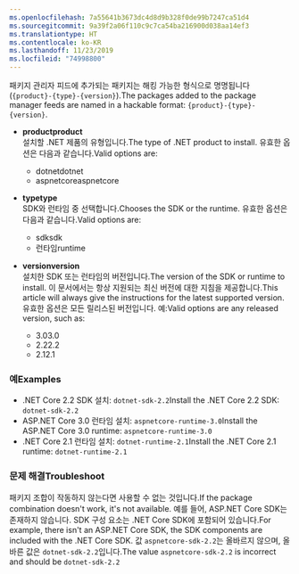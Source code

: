 ```yaml
---
ms.openlocfilehash: 7a55641b3673dc4d8d9b328f0de99b7247ca51d4
ms.sourcegitcommit: 9a39f2a06f110c9c7ca54ba216900d038aa14ef3
ms.translationtype: HT
ms.contentlocale: ko-KR
ms.lasthandoff: 11/23/2019
ms.locfileid: "74998800"
---
```


<span data-ttu-id="9c8e6-101">패키지 관리자 피드에 추가되는 패키지는 해킹 가능한 형식으로 명명됩니다(`{product}-{type}-{version}`).</span><span class="sxs-lookup"><span data-stu-id="9c8e6-101">The packages added to the package manager feeds are named in a hackable format: `{product}-{type}-{version}`.</span></span>

- <span data-ttu-id="9c8e6-102">**product**</span><span class="sxs-lookup"><span data-stu-id="9c8e6-102">**product**</span></span>\
<span data-ttu-id="9c8e6-103">설치할 .NET 제품의 유형입니다.</span><span class="sxs-lookup"><span data-stu-id="9c8e6-103">The type of .NET product to install.</span></span> <span data-ttu-id="9c8e6-104">유효한 옵션은 다음과 같습니다.</span><span class="sxs-lookup"><span data-stu-id="9c8e6-104">Valid options are:</span></span>

  - <span data-ttu-id="9c8e6-105">dotnet</span><span class="sxs-lookup"><span data-stu-id="9c8e6-105">dotnet</span></span>
  - <span data-ttu-id="9c8e6-106">aspnetcore</span><span class="sxs-lookup"><span data-stu-id="9c8e6-106">aspnetcore</span></span>

- <span data-ttu-id="9c8e6-107">**type**</span><span class="sxs-lookup"><span data-stu-id="9c8e6-107">**type**</span></span>\
<span data-ttu-id="9c8e6-108">SDK와 런타임 중 선택합니다.</span><span class="sxs-lookup"><span data-stu-id="9c8e6-108">Chooses the SDK or the runtime.</span></span> <span data-ttu-id="9c8e6-109">유효한 옵션은 다음과 같습니다.</span><span class="sxs-lookup"><span data-stu-id="9c8e6-109">Valid options are:</span></span>

  - <span data-ttu-id="9c8e6-110">sdk</span><span class="sxs-lookup"><span data-stu-id="9c8e6-110">sdk</span></span>
  - <span data-ttu-id="9c8e6-111">런타임</span><span class="sxs-lookup"><span data-stu-id="9c8e6-111">runtime</span></span>

- <span data-ttu-id="9c8e6-112">**version**</span><span class="sxs-lookup"><span data-stu-id="9c8e6-112">**version**</span></span>\
<span data-ttu-id="9c8e6-113">설치한 SDK 또는 런타임의 버전입니다.</span><span class="sxs-lookup"><span data-stu-id="9c8e6-113">The version of the SDK or runtime to install.</span></span> <span data-ttu-id="9c8e6-114">이 문서에서는 항상 지원되는 최신 버전에 대한 지침을 제공합니다.</span><span class="sxs-lookup"><span data-stu-id="9c8e6-114">This article will always give the instructions for the latest supported version.</span></span> <span data-ttu-id="9c8e6-115">유효한 옵션은 모든 릴리스된 버전입니다. 예:</span><span class="sxs-lookup"><span data-stu-id="9c8e6-115">Valid options are any released version, such as:</span></span>

  - <span data-ttu-id="9c8e6-116">3.0</span><span class="sxs-lookup"><span data-stu-id="9c8e6-116">3.0</span></span>
  - <span data-ttu-id="9c8e6-117">2.2</span><span class="sxs-lookup"><span data-stu-id="9c8e6-117">2.2</span></span>
  - <span data-ttu-id="9c8e6-118">2.1</span><span class="sxs-lookup"><span data-stu-id="9c8e6-118">2.1</span></span>

### <a name="examples"></a><span data-ttu-id="9c8e6-119">예</span><span class="sxs-lookup"><span data-stu-id="9c8e6-119">Examples</span></span>

- <span data-ttu-id="9c8e6-120">.NET Core 2.2 SDK 설치: `dotnet-sdk-2.2`</span><span class="sxs-lookup"><span data-stu-id="9c8e6-120">Install the .NET Core 2.2 SDK: `dotnet-sdk-2.2`</span></span>
- <span data-ttu-id="9c8e6-121">ASP.NET Core 3.0 런타임 설치: `aspnetcore-runtime-3.0`</span><span class="sxs-lookup"><span data-stu-id="9c8e6-121">Install the ASP.NET Core 3.0 runtime: `aspnetcore-runtime-3.0`</span></span>
- <span data-ttu-id="9c8e6-122">.NET Core 2.1 런타임 설치: `dotnet-runtime-2.1`</span><span class="sxs-lookup"><span data-stu-id="9c8e6-122">Install the .NET Core 2.1 runtime: `dotnet-runtime-2.1`</span></span>

### <a name="troubleshoot"></a><span data-ttu-id="9c8e6-123">문제 해결</span><span class="sxs-lookup"><span data-stu-id="9c8e6-123">Troubleshoot</span></span>

<span data-ttu-id="9c8e6-124">패키지 조합이 작동하지 않는다면 사용할 수 없는 것입니다.</span><span class="sxs-lookup"><span data-stu-id="9c8e6-124">If the package combination doesn't work, it's not available.</span></span> <span data-ttu-id="9c8e6-125">예를 들어, ASP.NET Core SDK는 존재하지 않습니다. SDK 구성 요소는 .NET Core SDK에 포함되어 있습니다.</span><span class="sxs-lookup"><span data-stu-id="9c8e6-125">For example, there isn't an ASP.NET Core SDK, the SDK components are included with the .NET Core SDK.</span></span> <span data-ttu-id="9c8e6-126">값 `aspnetcore-sdk-2.2`는 올바르지 않으며, 올바른 값은 `dotnet-sdk-2.2`입니다.</span><span class="sxs-lookup"><span data-stu-id="9c8e6-126">The value `aspnetcore-sdk-2.2` is incorrect and should be `dotnet-sdk-2.2`</span></span>
